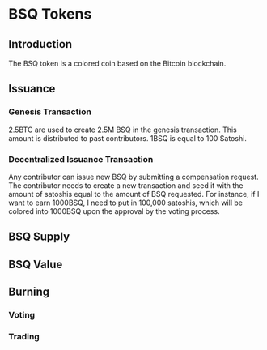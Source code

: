 # BSQ Tokens

## Introduction
The BSQ token is a colored coin based on the Bitcoin blockchain.

## Issuance
### Genesis Transaction
2.5BTC are used to create 2.5M BSQ in the genesis transaction. This amount is distributed to past contributors.
1BSQ is equal to 100 Satoshi. 
  
### Decentralized Issuance Transaction
Any contributor can issue new BSQ by submitting a compensation request. 
The contributor needs to create a new transaction and seed it with the amount of satoshis equal to the amount of BSQ requested. For instance, if I want to earn 1000BSQ, I need to put in 100,000 satoshis, which will be colored into 1000BSQ upon the approval by the voting process. 

## BSQ Supply

## BSQ Value

## Burning

### Voting

### Trading
